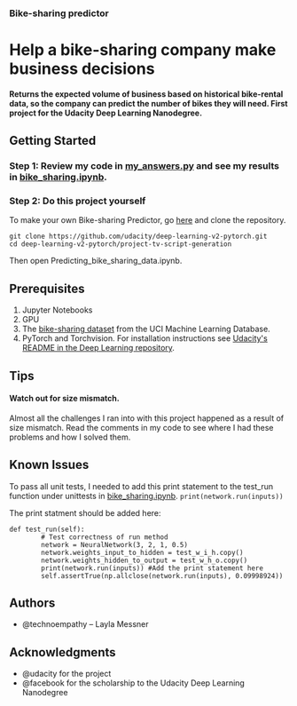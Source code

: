 ### Bike-sharing predictor
# Help a bike-sharing company make business decisions

#### Returns the expected volume of business based on historical bike-rental data, so the company can predict the number of bikes they will need. First project for the Udacity Deep Learning Nanodegree.

## Getting Started
### Step 1: Review my code in [my_answers.py](https://github.com/technoempathy/bike_sharing/blob/master/my_answers.py "Title") and see my results in [bike_sharing.ipynb](https://github.com/technoempathy/bike_sharing/blob/master/bike_sharing.ipynb "Title").

### Step 2: Do this project yourself
To make your own Bike-sharing Predictor, go [here](https://github.com/udacity/deep-learning-v2-pytorch "Title") and clone the repository.
```
git clone https://github.com/udacity/deep-learning-v2-pytorch.git
cd deep-learning-v2-pytorch/project-tv-script-generation
```
Then open Predicting_bike_sharing_data.ipynb. 

## Prerequisites
1. Jupyter Notebooks
2. GPU
3. The [bike-sharing dataset](https://archive.ics.uci.edu/ml/datasets/Bike+Sharing+Dataset) from the UCI Machine Learning Database. 
4. PyTorch and Torchvision. For installation instructions see [Udacity's README in the Deep Learning repository](https://github.com/udacity/deep-learning-v2-pytorch "Title").

## Tips
#### Watch out for size mismatch. 
Almost all the challenges I ran into with this project happened as a result of size mismatch. Read the comments in my code to see where I had these problems and how I solved them.

## Known Issues
To pass all unit tests, I needed to add this print statement to the test_run function under unittests in [bike_sharing.ipynb](https://github.com/technoempathy/bike_sharing/blob/master/bike_sharing.ipynb "Title").
`print(network.run(inputs))`

The print statment should be added here:
```
def test_run(self):
        # Test correctness of run method
        network = NeuralNetwork(3, 2, 1, 0.5)
        network.weights_input_to_hidden = test_w_i_h.copy()
        network.weights_hidden_to_output = test_w_h_o.copy()
        print(network.run(inputs)) #Add the print statement here
        self.assertTrue(np.allclose(network.run(inputs), 0.09998924))
 ```

## Authors
- @technoempathy – Layla Messner 

## Acknowledgments
-	@udacity for the project
-	@facebook for the scholarship to the Udacity Deep Learning Nanodegree
